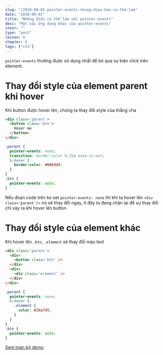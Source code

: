 ```yaml
---
slug: "/2018-08-01-pointer-events-nhung-dieu-ban-co-the-lam"
date: "2018-08-01"
title: "Những điều có thể làm với pointer-events"
desc: "Một vài ứng dụng khác của pointer-events"
cover: ""
type: "post"
lesson: 0
chapter: 0
tags: ["css"]
---
```


`pointer-events` thường được sử dụng nhất để bỏ qua sự kiện click trên element.

# Thay đổi style của element parent khi hover

Khi button được hover lên, chúng ta thay đổi style của thằng cha

```html
<div class='parent'>
  <button class='btn'>
    Hover me
  </button>
</div>
```

```css
.parent {
  pointer-events: none;
  transition: border-color 0.15s ease-in-out;
  &:hover {
    border-color: #0069d9;
  }
}
.btn {
  pointer-events: auto;
}
```

Nếu đoạn code trên ko set `pointer-events: none` thì khi ta hover lên `<div class='parent'/>` nó sẽ thay đổi ngay, ở đây ta đang chặn lại để sự thay đổi chỉ xảy ra khi hover lên button

# Thay đổi style của element khác

Khi hover lên `.btn`, `.element` sẽ thay đổi màu text

```html
<div class='parent'>
  <div>
    <button class='btn' />
  </div>
  <div>
    <div class='element' />
  </div>
</div>
```

```css
.parent {
  pointer-events: none;
  &:hover {
    .element {
      color: #28a745;
    }
  }
}
.btn {
  pointer-events: auto;
}
```

[Xem toàn bộ demo](https://codepen.io/MartijnCuppens/pen/MBjqbM)